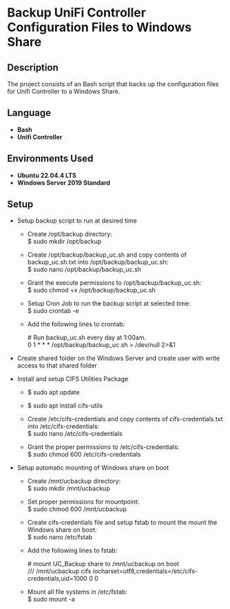 <h1>Backup UniFi Controller Configuration Files to Windows Share</h1>


<h2>Description</h2>
The project consists of an Bash script that backs up the configuration files for Unifi Controller to a Windows Share.<br/>

<h2>Language</h2>

- <b>Bash</b>
- <b>Unifi Controller</b>

<h2>Environments Used </h2>

- <b>Ubuntu 22.04.4 LTS</b>
- <b>Windows Server 2019 Standard</b>

<h2>Setup</h2>

- Setup backup script to run at desired time</br>
  - Create /opt/backup directory:</br>
    $ sudo mkdir /opt/backup

  - Create /opt/backup/backup_uc.sh and copy contents of backup_uc.sh.txt into /opt/backup/backup_uc.sh:</br>
    $ sudo nano /opt/backup/backup_uc.sh

  - Grant the execute permissions to /opt/backup/backup_uc.sh:</br>
    $ sudo chmod +x /opt/backup/backup_uc.sh

  - Setup Cron Job to run the backup script at selected time:</br>
    $ sudo crontab -e

  - Add the following lines to crontab:

    <span>#</span> Run backup_uc.sh every day at 1:00am.</br>
    0 1 * * * /opt/backup/backup_uc.sh > /dev/null 2>&1

- Create shared folder on the Windows Server and create user with write access to that shared folder</br>

- Install and setup CIFS Utilities Package</br>
  - $ sudo apt update
  - $ sudo apt install cifs-utils
    
  - Create /etc/cifs-credentials and copy contents of cifs-credentials.txt into /etc/cifs-credentials:</br>
    $ sudo nano /etc/cifs-credentials
    
  - Grant the proper permissions to /etc/cifs-credentials:</br>
    $ sudo chmod 600 /etc/cifs-credentials

- Setup automatic mounting of Windows share on boot</br>
  - Create /mnt/ucbackup directory:</br>
    $ sudo mkdir /mnt/ucbackup
    
  - Set proper permissions for mountpoint:</br>
    $ sudo chmod 600 /mnt/ucbackup
    
  - Create cifs-credentials file and setup fstab to mount the mount the Windows share on boot:</br>
    $ sudo nano /etc/fstab

  - Add the following lines to fstab:</br>
  
    <span>#</span> mount UC_Backup share to /mnt/ucbackup on boot<br/>
    //<IP address of Windows Server>/<Windows Share Name> /mnt/ucbackup cifs iocharset=utf8,credentials=/etc/cifs-credentials,uid=1000 0 0
    
  - Mount all file systems in /etc/fstab:</br>
    $ sudo mount -a
<br />
<br />

<!--
 ```diff
- text in red
+ text in green
! text in orange
# text in gray
@@ text in purple (and bold)@@
```
--!>
